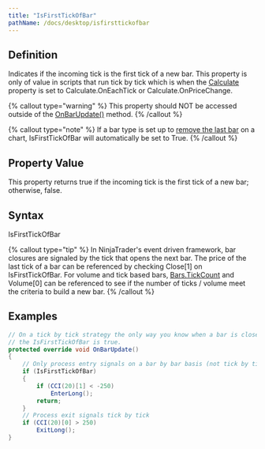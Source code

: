 ```yaml
---
title: "IsFirstTickOfBar"
pathName: /docs/desktop/isfirsttickofbar
---
```


## Definition

Indicates if the incoming tick is the first tick of a new bar. This property is only of value in scripts that run tick by tick which is when the [Calculate](/docs/desktop/calculate) property is set to Calculate.OnEachTick or Calculate.OnPriceChange.

{% callout type="warning" %}
This property should NOT be accessed outside of the [OnBarUpdate()](/docs/desktop/onbarupdate) method.
{% /callout %}

{% callout type="note" %}
If a bar type is set up to [remove the last bar](/docs/desktop/removelastbar) on a chart, IsFirstTickOfBar will automatically be set to True.
{% /callout %}

## Property Value

This property returns true if the incoming tick is the first tick of a new bar; otherwise, false.

## Syntax

IsFirstTickOfBar

{% callout type="tip" %}
In NinjaTrader's event driven framework, bar closures are signaled by the tick that opens the next bar. The price of the last tick of a bar can be referenced by checking Close[1] on IsFirstTickOfBar. For volume and tick based bars, [Bars.TickCount](/docs/desktop/tickcount) and Volume[0] can be referenced to see if the number of ticks / volume meet the criteria to build a new bar.
{% /callout %}

## Examples

```csharp
// On a tick by tick strategy the only way you know when a bar is closed is when
// the IsFirstTickOfBar is true.
protected override void OnBarUpdate()
{
    // Only process entry signals on a bar by bar basis (not tick by tick)
    if (IsFirstTickOfBar)
    {
        if (CCI(20)[1] < -250)
            EnterLong();
        return;
    }
    // Process exit signals tick by tick
    if (CCI(20)[0] > 250)
        ExitLong();
}
```
